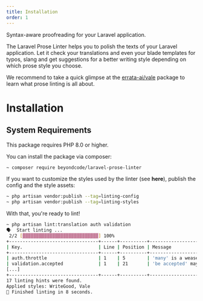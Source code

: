 ```yaml
---
title: Installation
order: 1
---
```


Syntax-aware proofreading for your Laravel application.

The Laravel Prose Linter helps you to polish the texts of your Laravel application. Let it check your translations and even your blade templates for typos, slang and get suggestions for a better writing style depending on which prose style you choose.

We recommend to take a quick glimpse at the [errata-ai/vale](https://docs.errata.ai/vale/about) package to learn what prose linting is all about.

# Installation

## System Requirements
This package requires PHP 8.0 or higher.

You can install the package via composer:

```bash
~ composer require beyondcode/laravel-prose-linter
```

If you want to customize the styles used by the linter (see **here**), publish the config and the style assets:

```bash
~ php artisan vendor:publish --tag=linting-config
~ php artisan vendor:publish --tag=linting-styles
```


With that, you're ready to lint!
```bash
~ php artisan lint:translation auth validation
🗣  Start linting ...
 2/2 [▓▓▓▓▓▓▓▓▓▓▓▓▓▓▓▓▓▓▓▓▓▓▓▓▓▓▓▓] 100%
+---------------------------------+------+----------+--------------------------------------------------------------------+----------+---------------------+
| Key.                            | Line | Position | Message                                                            | Severity | Condition           |
+---------------------------------+------+----------+--------------------------------------------------------------------+----------+---------------------+
| auth.throttle                   | 1    | 5        | 'many' is a weasel word!                                           | warning  | write-good.Weasel   |
| validation.accepted             | 1    | 21       | 'be accepted' may be passive voice. Use active voice if you can.   | warning  | write-good.Passive  |
[...]
+---------------------------------+------+----------+--------------------------------------------------------------------+----------+---------------------+
17 linting hints were found.
Applied styles: WriteGood, Vale
🏁 Finished linting in 8 seconds.
```
